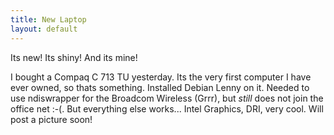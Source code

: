 ```yaml
---
title: New Laptop
layout: default
---
```



Its new! Its shiny! And its mine!

I bought a Compaq C 713 TU yesterday. Its the very first computer I have ever owned, so thats something. Installed Debian Lenny on it. Needed to use ndiswrapper for the Broadcom Wireless (Grrr), but *still* does not join the office net :-(. But everything else works... Intel Graphics, DRI, very cool. Will post a picture soon!

